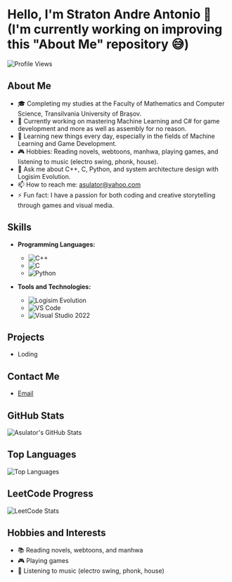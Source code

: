 # Hello, I'm Straton Andre Antonio 👋 (I'm currently working on improving this "About Me" repository 😅)

![Profile Views](https://komarev.com/ghpvc/?username=Asulator-S&color=green)

## About Me
- 🎓 Completing my studies at the Faculty of Mathematics and Computer Science, Transilvania University of Brașov.
- 🔭 Currently working on mastering Machine Learning and C# for game development and more as well as assembly for no reason.
- 🌱 Learning new things every day, especially in the fields of Machine Learning and Game Development.
- 🎮 Hobbies: Reading novels, webtoons, manhwa, playing games, and listening to music (electro swing, phonk, house).
- 💬 Ask me about C++, C, Python, and system architecture design with Logisim Evolution.
- 📫 How to reach me: asulator@yahoo.com
- ⚡ Fun fact: I have a passion for both coding and creative storytelling through games and visual media.

## Skills
- **Programming Languages:** 
  - ![C++](https://img.shields.io/badge/-C++-black?style=flat-square&logo=cplusplus)
  - ![C](https://img.shields.io/badge/-C-black?style=flat-square&logo=c)
  - ![Python](https://img.shields.io/badge/-Python-black?style=flat-square&logo=python)

- **Tools and Technologies:** 
  - ![Logisim Evolution](https://img.shields.io/badge/-Logisim%20Evolution-black?style=flat-square&logo=logisim)
  - ![VS Code](https://img.shields.io/badge/-VS%20Code-black?style=flat-square&logo=visual-studio-code)
  - ![Visual Studio 2022](https://img.shields.io/badge/-VS%202022-black?style=flat-square&logo=visual-studio)

## Projects
- Loding 

## Contact Me
- [Email](mailto:asulator@yahoo.com)

## GitHub Stats
![Asulator's GitHub Stats](https://github-readme-stats.vercel.app/api?username=Asulator-S&show_icons=true&theme=radical)

## Top Languages
![Top Languages](https://github-readme-stats.vercel.app/api/top-langs/?username=Asulator-S&layout=compact&theme=radical)

## LeetCode Progress
![LeetCode Stats](https://leetcode-badge.chyroc.cn/?username=Asulator-S&theme=dark)

## Hobbies and Interests
- 📚 Reading novels, webtoons, and manhwa
- 🎮 Playing games
- 🎵 Listening to music (electro swing, phonk, house)
